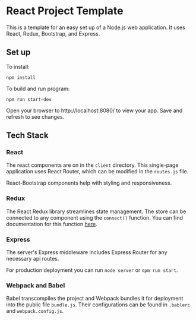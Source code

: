 # React Project Template

This is a template for an easy set up of a Node.js web application. It uses React, Redux, Bootstrap, and Express.

## Set up

To install:

```
npm install
```

To build and run program:

```
npm run start-dev
```

Open your browser to http://localhost:8080/ to view your app. Save and refresh to see changes.

## Tech Stack

### React

The react components are on in the `client` directory. This single-page application uses React Router, which can be modified in the `routes.js` file.

React-Bootstrap components help with styling and responsiveness.

### Redux

The React Redux library streamlines state management. The store can be connected to any component using the `connect()` function. You can find documentation for this function [here](https://react-redux.js.org/api/connect).

### Express

The server's Express middleware includes Express Router for any necessary api routes.

For production deployment you can run `node server` or `npm run start`.

### Webpack and Babel

Babel transcompiles the project and Webpack bundles it for deployment into the public file `bundle.js`. Their configurations can be found in `.bablerc` and `webpack.config.js`.
